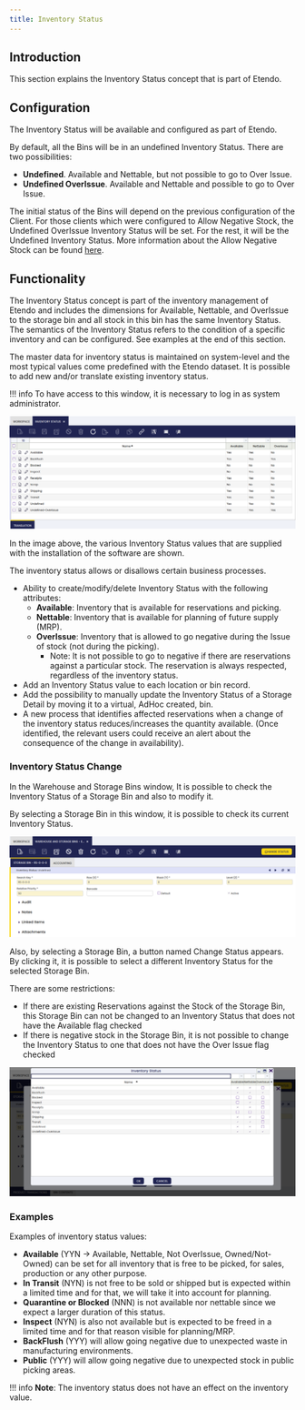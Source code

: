 ```yaml
---
title: Inventory Status
---
```

## **Introduction**

This section explains the Inventory Status concept that is part of Etendo.

## **Configuration**

The Inventory Status will be available and configured as part of Etendo.

By default, all the Bins will be in an undefined Inventory Status. There are two possibilities:

-   **Undefined**. Available and Nettable, but not possible to go to Over Issue.
-   **Undefined OverIssue**. Available and Nettable and possible to go to Over Issue.

The initial status of the Bins will depend on the previous configuration of the Client. For those clients which were configured to Allow Negative Stock, the Undefined OverIssue Inventory Status will be set. For the rest, it will be the Undefined Inventory Status. More information about the Allow Negative Stock can be found [here](/docs/products/etendo-classic/user-guide/general-setup/overview#client).

## **Functionality**

The Inventory Status concept is part of the inventory management of Etendo and includes the dimensions for Available, Nettable, and OverIssue to the storage bin and all stock in this bin has the same Inventory Status. The semantics of the Inventory Status refers to the condition of a specific inventory and can be configured. See examples at the end of this section.

The master data for inventory status is maintained on system-level and the most typical values come predefined with the Etendo dataset. It is possible to add new and/or translate existing inventory status.

!!! info
    To have access to this window, it is necessary to log in as system administrator.


![](/docs/assets/drive/0n3Ivd3Cp7mA5Q7vAbIhorgapjwAxb6ybg6_fqwlpmzwe4FcL3RV2o6AIqsR2cFEdXKSRtzToRe9E5lLZsdoDCGZmM0toNmJZKURGVZxNStUoQW_ocSMxgcB4KjV_ARl4TTg0GWncx0ONJ1GzIfAHsJxNIs38iEekvloTzKkUdFIjICAn0YUklI1ThE-tg.png)

In the image above, the various Inventory Status values that are supplied with the installation of the software are shown.

The inventory status allows or disallows certain business processes.

-   Ability to create/modify/delete Inventory Status with the following attributes:
    -   **Available**: Inventory that is available for reservations and picking.
    -   **Nettable**: Inventory that is available for planning of future supply (MRP).
    -   **OverIssue**: Inventory that is allowed to go negative during the Issue of stock (not during the picking).
        -   Note: It is not possible to go to negative if there are reservations against a particular stock. The reservation is always respected, regardless of the inventory status.
-   Add an Inventory Status value to each location or bin record.
-   Add the possibility to manually update the Inventory Status of a Storage Detail by moving it to a virtual, AdHoc created, bin.
-   A new process that identifies affected reservations when a change of the inventory status reduces/increases the quantity available. (Once identified, the relevant users could receive an alert about the consequence of the change in availability).

### **Inventory Status Change**

In the Warehouse and Storage Bins window, It is possible to check the Inventory Status of a Storage Bin and also to modify it.

By selecting a Storage Bin in this window, it is possible to check its current Inventory Status.

![](/docs/assets/drive/J6y4kVfAaNOLqMAlBOJxByWBUkIA-lgdT1RM4HHn2jLkwJhzf0efsUgT78F77DEvT9UT9j_8RCRLnaNFVm-kWhGMRRaYf9thzTnAWN2fvBVsKx4aJX6xc4mb1qPlwH46AUwHc5D3v8Xye_ONWikm3ZKGaCTojkJMeTxkBBoLvSEnXoy_Gp85Ws-FY_1yAQ.png)

Also, by selecting a Storage Bin, a button named Change Status appears. By clicking it, it is possible to select a different Inventory Status for the selected Storage Bin.

There are some restrictions:

-   If there are existing Reservations against the Stock of the Storage Bin, this Storage Bin can not be changed to an Inventory Status that does not have the Available flag checked
-   If there is negative stock in the Storage Bin, it is not possible to change the Inventory Status to one that does not have the Over Issue flag checked

![](/docs/assets/drive/tchXpNhj5d5jez97SiLuvXUJJNbHIhHgLfDfU4e2hw2Q5tCqACZLE_daLM920HKiFuYVgQAwZoKpTkdw-pICFn8MVz3Y7TuM04CaWGjxclVXTzqz03ZNxpxj3PWkKwX8KB259JYTGJNeWTIRr1rkzAkaAQppROV4yfDIa6qBWHZVfgJA4xjFO84kb41EjQ.png)

### **Examples**

Examples of inventory status values:

-   **Available** (YYN -> Available, Nettable, Not OverIssue, Owned/Not-Owned) can be set for all inventory that is free to be picked, for sales, production or any other purpose.
-   **In Transit** (NYN) is not free to be sold or shipped but is expected within a limited time and for that, we will take it into account for planning.
-   **Quarantine or Blocked** (NNN) is not available nor nettable since we expect a larger duration of this status.
-   **Inspect** (NYN) is also not available but is expected to be freed in a limited time and for that reason visible for planning/MRP.
-   **BackFlush** (YYY) will allow going negative due to unexpected waste in manufacturing environments.
-   **Public** (YYY) will allow going negative due to unexpected stock in public picking areas.
> 
!!! info
    **Note**: The inventory status does not have an effect on the inventory value.
